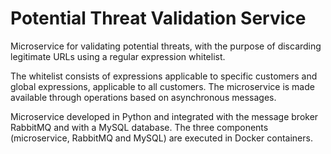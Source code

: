 # Potential Threat Validation Service

Microservice for validating potential threats, with the
purpose of discarding legitimate URLs using a regular expression whitelist.

The whitelist consists of expressions applicable to specific customers and global expressions, applicable to all customers. The microservice is made available through operations based on asynchronous messages.

Microservice developed in Python and integrated with the message broker RabbitMQ and with a MySQL database. The three components (microservice, RabbitMQ and MySQL) are executed in Docker containers.
